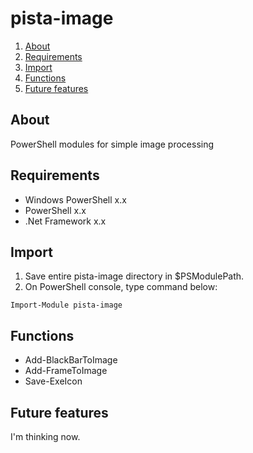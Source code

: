 # pista-image

1. [About](#About)
1. [Requirements](#Requirements)
1. [Import](#Import)
1. [Functions](#Functions)
1. [Future features](#Future%20features)

## About
PowerShell modules for simple image processing

## Requirements
- Windows PowerShell x.x
- PowerShell x.x
- .Net Framework x.x

## Import
1. Save entire pista-image directory in $PSModulePath.
1. On PowerShell console, type command below:
```
Import-Module pista-image
```

## Functions
- Add-BlackBarToImage
- Add-FrameToImage
- Save-ExeIcon

## Future features
I'm thinking now.